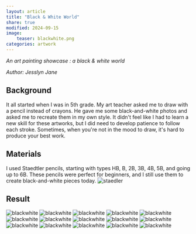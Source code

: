 ```yaml
---
layout: article
title: "Black & White World"
share: true
modified: 2024-09-15
image:
    teaser: blackwhite.png
categories: artwork
---
```


*An art painting showcase : a black & white world*

<i>Author: Jesslyn Jane</i>


## Background 

It all started when I was in 5th grade. My art teacher asked me to draw with a pencil instead of crayons. He gave me some black-and-white photos and asked me to recreate them in my own style. It didn't feel like I had to learn a new skill for these artworks, but I did need to develop patience to follow each stroke. Sometimes, when you're not in the mood to draw, it's hard to produce your best work.

## Materials

I used Staedtler pencils, starting with types HB, B, 2B, 3B, 4B, 5B, and going up to 6B. These pencils were perfect for beginners, and I still use them to create black-and-white pieces today.
![staedler](/images/artwork/art_staedler.PNG)


## Result
![blackwhite](/images/artwork/DSCF6615.JPG)
![blackwhite](/images/artwork/DSCF6626.JPG)
![blackwhite](/images/artwork/DSCF6627.JPG)
![blackwhite](/images/artwork/DSCF6628.JPG)
![blackwhite](/images/artwork/DSCF6629.JPG)
![blackwhite](/images/artwork/DSCF6630.JPG)
![blackwhite](/images/artwork/DSCF6631.JPG)
![blackwhite](/images/artwork/DSCF6632.JPG)
![blackwhite](/images/artwork/DSCF6633.JPG)
![blackwhite](/images/artwork/DSCF6634.JPG)
![blackwhite](/images/artwork/DSCF6635.JPG)
![blackwhite](/images/artwork/DSCF6636.JPG)
![blackwhite](/images/artwork/DSCF6637.JPG)
![blackwhite](/images/artwork/DSCF6638.JPG)
![blackwhite](/images/artwork/DSCF6639.JPG)